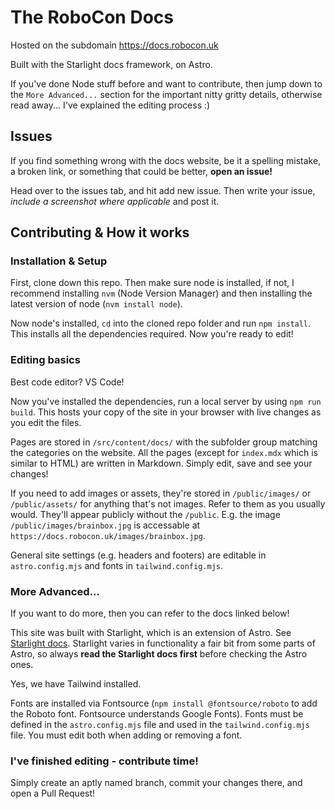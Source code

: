 # The RoboCon Docs
Hosted on the subdomain https://docs.robocon.uk

Built with the Starlight docs framework, on Astro. 

If you've done Node stuff before and want to contribute, then jump down to the `More Advanced...` section for the important nitty gritty details, otherwise read away... I've explained the editing process :)

## Issues

If you find something wrong with the docs website, be it a spelling mistake, a broken link, or something that could be better, **open an issue!**

Head over to the issues tab, and hit add new issue. Then write your issue, *include a screenshot where applicable* and post it.

## Contributing & How it works
### Installation & Setup
First, clone down this repo. Then make sure node is installed, if not, I recommend installing `nvm` (Node Version Manager) and then installing the latest version of node (`nvm install node`).

Now node's installed, `cd` into the cloned repo folder and run `npm install`. This installs all the dependencies required. Now you're ready to edit!

### Editing basics
Best code editor? VS Code!

Now you've installed the dependencies, run a local server by using `npm run build`. This hosts your copy of the site in your browser with live changes as you edit the files.

Pages are stored in `/src/content/docs/` with the subfolder group matching the categories on the website. All the pages (except for `index.mdx` which is similar to HTML) are written in Markdown. Simply edit, save and see your changes!

If you need to add images or assets, they're stored in `/public/images/` or `/public/assets/` for anything that's not images. Refer to them as you usually would. They'll appear publicly without the `/public`. E.g. the image `/public/images/brainbox.jpg` is accessable at `https://docs.robocon.uk/images/brainbox.jpg`.

General site settings (e.g. headers and footers) are editable in `astro.config.mjs` and fonts in `tailwind.config.mjs`.

### More Advanced...
If you want to do more, then you can refer to the docs linked below!

This site was built with Starlight, which is an extension of Astro. See [Starlight docs](https://starlight.astro.build/guides/authoring-content/). Starlight varies in functionality a fair bit from some parts of Astro, so always **read the Starlight docs first** before checking the Astro ones.

Yes, we have Tailwind installed.

Fonts are installed via Fontsource (`npm install @fontsource/roboto` to add the Roboto font. Fontsource understands Google Fonts). Fonts must be defined in the `astro.config.mjs` file and used in the `tailwind.config.mjs` file. You must edit both when adding or removing a font.

### I've finished editing - contribute time!
Simply create an aptly named branch, commit your changes there, and open a Pull Request!
